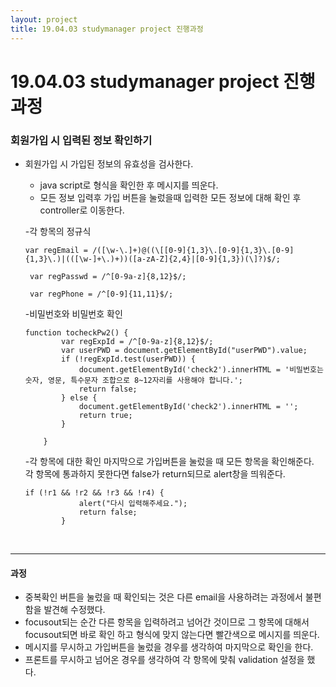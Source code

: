 ```yaml
---
layout: project
title: 19.04.03 studymanager project 진행과정
---
```


# 19.04.03 studymanager project 진행과정
### 회원가입 시 입력된 정보 확인하기
- 회원가입 시 가입된 정보의 유효성을 검사한다.
    - java script로 형식을 확인한 후 메시지를 띄운다.
    - 모든 정보 입력후 가입 버튼을 눌렀을때 입력한 모든 정보에 대해 확인 후 controller로 이동한다.

    -각 항목의 정규식
    ```
    var regEmail = /([\w-\.]+)@((\[[0-9]{1,3}\.[0-9]{1,3}\.[0-9]{1,3}\.)|(([\w-]+\.)+))([a-zA-Z]{2,4}|[0-9]{1,3})(\]?)$/;

     var regPasswd = /^[0-9a-z]{8,12}$/;

     var regPhone = /^[0-9]{11,11}$/;
    ```

    -비밀번호와 비밀번호 확인
    ```
    function tocheckPw2() {
            var regExpId = /^[0-9a-z]{8,12}$/;
            var userPWD = document.getElementById("userPWD").value;
            if (!regExpId.test(userPWD)) {
                document.getElementById('check2').innerHTML = '비밀번호는 숫자, 영문, 특수문자 조합으로 8~12자리를 사용해야 합니다.';
                return false;
            } else {
                document.getElementById('check2').innerHTML = '';
                return true;
            }

        }
    ```

    -각 항목에 대한 확인
    마지막으로 가입버튼을 눌렀을 때 모든 항목을 확인해준다.<br>
    각 항목에 통과하지 못한다면 false가 return되므로 alert창을 띄워준다.
    ```
    if (!r1 && !r2 && !r3 && !r4) {
                alert("다시 입력해주세요.");
                return false;
            }
    ```



    <br>
    
- - -

    
####     과정 

- 중복확인 버튼을 눌렀을 때 확인되는 것은 다른 email을 사용하려는 과정에서 불편함을 발견해 수정했다.
- focusout되는 순간 다른 항목을 입력하려고 넘어간 것이므로 그 항목에 대해서 focusout되면 바로 확인 하고 형식에 맞지 않는다면 빨간색으로 메시지를 띄운다.
- 메시지를 무시하고 가입버튼을 눌렀을 경우를 생각하여 마지막으로 확인을 한다.
- 프론트를 무시하고 넘어온 경우를 생각하여 각 항목에 맞춰 validation 설정을 했다.